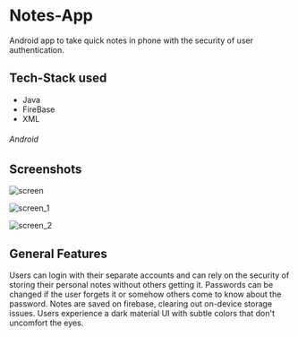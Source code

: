 
# Notes-App

Android app to take quick notes in phone with the security of user authentication.


## Tech-Stack used

- Java
- FireBase
- XML


###### Android
## Screenshots

![screen](https://user-images.githubusercontent.com/74999138/187045809-7ebfb461-fdbb-4289-9483-d5c47d0ec13d.jpg)

![screen_1](https://user-images.githubusercontent.com/74999138/187045553-39f7f48d-79b3-4697-9f2c-acdd3915a093.jpg)

![screen_2](https://user-images.githubusercontent.com/74999138/187045709-5cffc667-8907-4794-8897-4988a3d57b83.jpg)


## General Features

Users can login with their separate accounts and can rely on the security of storing their personal notes without others getting it. Passwords can be changed if the user forgets it or somehow others come to know about the password. Notes are saved on firebase, clearing out on-device storage issues. Users experience a dark material UI with subtle colors that don't uncomfort the eyes.





